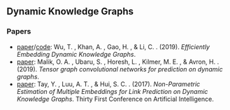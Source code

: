 ## **Dynamic Knowledge Graphs**


### Papers  
  * [paper](https://arxiv.org/abs/1910.06708)/[code](https://github.com/lienwc/DKGE/): Wu, T. , Khan, A. , Gao, H. , & Li, C. . (2019). *Efficiently Embedding Dynamic Knowledge Graphs*.
  * [paper](https://arxiv.org/abs/1910.07643): Malik, O. A. , Ubaru, S. , Horesh, L. , Kilmer, M. E. , & Avron, H. . (2019). *Tensor graph convolutional networks for prediction on dynamic graphs*.
  * [paper](https://www.researchgate.net/publication/320076296_Non-Parametric_Estimation_of_Multiple_Embeddings_for_Link_Prediction_on_Dynamic_Knowledge_Graphs): Tay, Y. , Luu, A. T. , & Hui, S. C. . (2017). *Non-Parametric Estimation of Multiple Embeddings for Link Prediction on Dynamic Knowledge Graphs*. Thirty First Conference on Artificial Intelligence.

